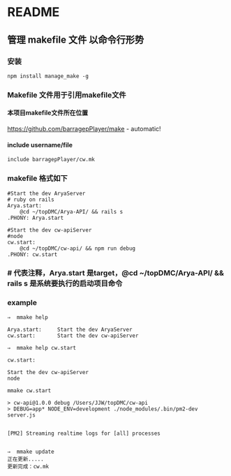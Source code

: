 # README

## 管理 makefile 文件 以命令行形势

### 安装
```
npm install manage_make -g
```

### Makefile 文件用于引用makefile文件
#### 本项目makefile文件所在位置
https://github.com/barragepPlayer/make - automatic!
#### include username/file
```
include barragepPlayer/cw.mk

```
### makefile 格式如下
```
#Start the dev AryaServer
# ruby on rails
Arya.start:
	@cd ~/topDMC/Arya-API/ && rails s
.PHONY: Arya.start

#Start the dev cw-apiServer
#node
cw.start:
	@cd ~/topDMC/cw-api/ && npm run debug
.PHONY: cw.start
```
### \# 代表注释，Arya.start 是target，@cd ~/topDMC/Arya-API/ && rails s  是系统要执行的启动项目命令

### example
```
⇒  mmake help

Arya.start:		Start the dev AryaServer
cw.start:		Start the dev cw-apiServer

⇒  mmake help cw.start

cw.start:

Start the dev cw-apiServer
node

mmake cw.start

> cw-api@1.0.0 debug /Users/JJW/topDMC/cw-api
> DEBUG=app* NODE_ENV=development ./node_modules/.bin/pm2-dev server.js


[PM2] Streaming realtime logs for [all] processes


⇒  mmake update
正在更新.....
更新完成：cw.mk
```
